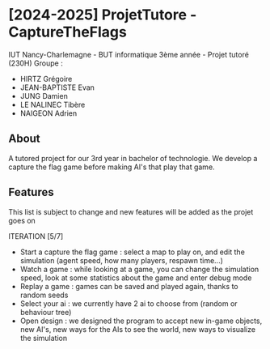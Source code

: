 # [2024-2025] ProjetTutore - CaptureTheFlags
IUT Nancy-Charlemagne - BUT informatique 3ème année - Projet tutoré (230H)
Groupe :
- HIRTZ Grégoire
- JEAN-BAPTISTE Evan
- JUNG Damien
- LE NALINEC Tibère
- NAIGEON Adrien

## About

A tutored project for our 3rd year in bachelor of technologie. We develop a capture the flag game before making AI's that play that game.

## Features

This list is subject to change and new features will be added as the projet goes on </br>

ITERATION [5/7]

* Start a capture the flag game : select a map to play on, and edit the simulation (agent speed, how many players, respawn time...)
* Watch a game : while looking at a game, you can change the simulation speed, look at some statistics about the game and enter debug mode
* Replay a game : games can be saved and played again, thanks to random seeds
* Select your ai : we currently have 2 ai to choose from (random or behaviour tree)
* Open design : we designed the program to accept new in-game objects, new AI's, new ways for the AIs to see the world, new ways to visualize the simulation
